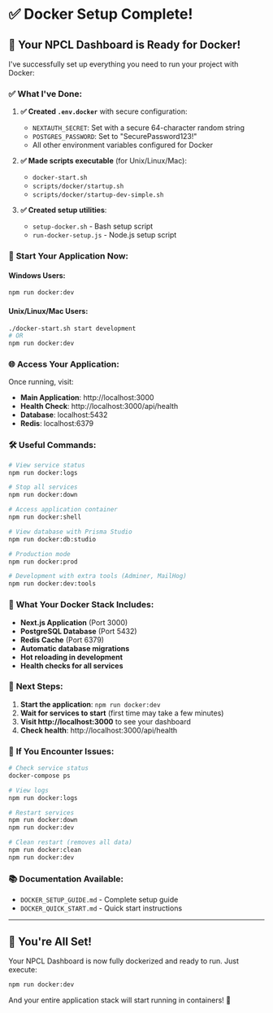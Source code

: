 # ✅ Docker Setup Complete!

## 🎉 Your NPCL Dashboard is Ready for Docker!

I've successfully set up everything you need to run your project with Docker:

### ✅ **What I've Done:**

1. **✅ Created `.env.docker`** with secure configuration:
   - `NEXTAUTH_SECRET`: Set with a secure 64-character random string
   - `POSTGRES_PASSWORD`: Set to "SecurePassword123!"
   - All other environment variables configured for Docker

2. **✅ Made scripts executable** (for Unix/Linux/Mac):
   - `docker-start.sh`
   - `scripts/docker/startup.sh`
   - `scripts/docker/startup-dev-simple.sh`

3. **✅ Created setup utilities**:
   - `setup-docker.sh` - Bash setup script
   - `run-docker-setup.js` - Node.js setup script

### 🚀 **Start Your Application Now:**

#### **Windows Users:**
```bash
npm run docker:dev
```

#### **Unix/Linux/Mac Users:**
```bash
./docker-start.sh start development
# OR
npm run docker:dev
```

### 🌐 **Access Your Application:**
Once running, visit:
- **Main Application**: http://localhost:3000
- **Health Check**: http://localhost:3000/api/health
- **Database**: localhost:5432
- **Redis**: localhost:6379

### 🛠️ **Useful Commands:**

```bash
# View service status
npm run docker:logs

# Stop all services
npm run docker:down

# Access application container
npm run docker:shell

# View database with Prisma Studio
npm run docker:db:studio

# Production mode
npm run docker:prod

# Development with extra tools (Adminer, MailHog)
npm run docker:dev:tools
```

### 🔧 **What Your Docker Stack Includes:**

- **Next.js Application** (Port 3000)
- **PostgreSQL Database** (Port 5432)
- **Redis Cache** (Port 6379)
- **Automatic database migrations**
- **Hot reloading in development**
- **Health checks for all services**

### 🎯 **Next Steps:**

1. **Start the application**: `npm run docker:dev`
2. **Wait for services to start** (first time may take a few minutes)
3. **Visit http://localhost:3000** to see your dashboard
4. **Check health**: http://localhost:3000/api/health

### 🐛 **If You Encounter Issues:**

```bash
# Check service status
docker-compose ps

# View logs
npm run docker:logs

# Restart services
npm run docker:down
npm run docker:dev

# Clean restart (removes all data)
npm run docker:clean
npm run docker:dev
```

### 📚 **Documentation Available:**
- `DOCKER_SETUP_GUIDE.md` - Complete setup guide
- `DOCKER_QUICK_START.md` - Quick start instructions

---

## 🎊 **You're All Set!**

Your NPCL Dashboard is now fully dockerized and ready to run. Just execute:

```bash
npm run docker:dev
```

And your entire application stack will start running in containers! 🐳